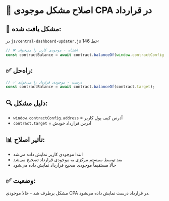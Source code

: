# 🔧 اصلاح مشکل موجودی CPA در قرارداد

## 🐛 مشکل یافت شده:
در `js/central-dashboard-updater.js` خط 146:
```javascript
// ❌ اشتباه - موجودی کاربر را می‌خواند
const contractBalance = await contract.balanceOf(window.contractConfig.address);
```

## ✅ راه‌حل:
```javascript
// ✅ درست - موجودی قرارداد را می‌خواند
const contractBalance = await contract.balanceOf(contract.target);
```

## 🔍 دلیل مشکل:
- `window.contractConfig.address` = آدرس کیف پول کاربر
- `contract.target` = آدرس قرارداد خودش

## 📊 تأثیر اصلاح:
- ابتدا موجودی کاربر نمایش داده می‌شد
- بعد توسط سیستم مرکزی به موجودی قرارداد تصحیح می‌شد
- حالا مستقیماً موجودی صحیح قرارداد نمایش داده می‌شود

## ✅ وضعیت:
مشکل برطرف شد - حالا موجودی CPA در قرارداد درست نمایش داده می‌شود.